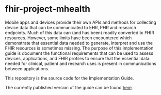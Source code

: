# fhir-project-mhealth
Mobile apps and devices provide their own APIs and methods for collecting device data that can be communicated to EHR, PHR and research endpoints. Much of this data can (and has been) readily converted to FHIR resources. However, some limits have been encountered which demonstrate that essential data needed to generate, interpret and use the FHIR resources is sometimes missing. The purpose of this implementation guide is document the functional requirements that can be used to assess devices, applications, and FHIR profiles to ensure that the essential data needed for clinical, patient and research uses is present in communications between applications.

This repository is the source code for the Implementation Guide.

The currently published version of the guide can be found [here](https://hl7.github.io/fhir-project-mhealth/).

